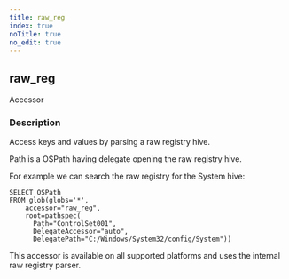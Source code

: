 ```yaml
---
title: raw_reg
index: true
noTitle: true
no_edit: true
---
```




<div class="vql_item"></div>


## raw_reg
<span class='vql_type label label-warning pull-right page-header'>Accessor</span>


### Description

Access keys and values by parsing a raw registry hive.

Path is a OSPath having delegate opening the raw registry hive.

For example we can search the raw registry for the System hive:

```vql
SELECT OSPath
FROM glob(globs='*',
    accessor="raw_reg",
    root=pathspec(
      Path="ControlSet001",
      DelegateAccessor="auto",
      DelegatePath="C:/Windows/System32/config/System"))
```

This accessor is available on all supported platforms and uses the
internal raw registry parser.


